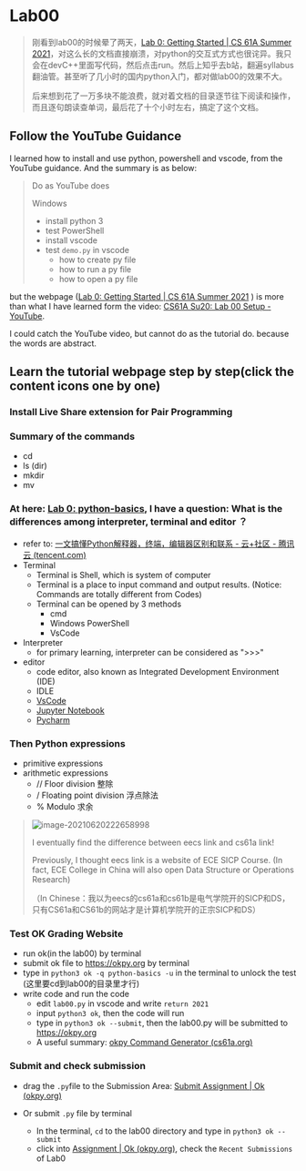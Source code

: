 # Lab00

> 刚看到lab00的时候晕了两天，[Lab 0: Getting Started | CS 61A Summer 2021](https://cs61a.org/lab/lab00/#doing-the-assignment)，对这么长的文档直接崩溃，对python的交互式方式也很诧异。我只会在devC++里面写代码，然后点击run。然后上知乎去b站，翻遍syllabus翻油管。甚至听了几小时的国内python入门，都对做lab00的效果不大。
>
> 后来想到花了一万多块不能浪费，就对着文档的目录逐节往下阅读和操作，而且逐句朗读查单词，最后花了十个小时左右，搞定了这个文档。

##  Follow the YouTube Guidance

I learned how to install and use python, powershell and vscode, from the YouTube guidance. And the summary is as below:

> Do as YouTube does
>
> Windows
>
> - install python 3
> - test PowerShell
> - install vscode
> - test `demo.py` in vscode
>   - how to create py file
>   - how to run a py file
>   - how to open a py file



but the webpage ([Lab 0: Getting Started | CS 61A Summer 2021](https://cs61a.org/lab/lab00/) ) is more than what I have learned form the video: [CS61A Su20: Lab 00 Setup - YouTube](https://www.youtube.com/watch?v=YlothkvwsJo).



I could catch the YouTube video, but cannot do as the tutorial do. because the words are abstract.





##  Learn the tutorial webpage step by step(click the content icons one by one)

 ### Install Live Share extension for Pair Programming
  ### Summary of the commands 

  - cd <directory path>
  - ls (dir)
  - mkdir <directory name>
  - mv <source> <destination>
 ### At here: [Lab 0:  python-basics](https://cs61a.org/lab/lab00/#python-basics), I have a question: What is the differences among interpreter, terminal and editor ？ 

  - refer to: [一文搞懂Python解释器，终端，编辑器区别和联系 - 云+社区 - 腾讯云 (tencent.com)](https://cloud.tencent.com/developer/article/1516833)
  - Terminal
    - Terminal is Shell, which is system of computer
    - Terminal is a place to input command and output results. (Notice: Commands are totally different from Codes)
    - Terminal can be opened by 3 methods
      - cmd
      - Windows PowerShell
      - VsCode
  - Interpreter
    - for primary learning, interpreter can be considered as ">>>"
  - editor
    - code editor, also known as Integrated Development Environment (IDE)
    - IDLE
    - [VsCode](https://code.visualstudio.com/)
    - [Jupyter Notebook](https://jupyter.org/)
    - [Pycharm](https://www.jetbrains.com/pycharm/)
### Then Python expressions

  - primitive expressions
  - arithmetic expressions
    - //	Floor division 整除
    - /     Floating point division 浮点除法
    - %   Modulo 求余



> ![image-20210620222658998](C:\Users\hp\AppData\Roaming\Typora\typora-user-images\image-20210620222658998.png)
>
> I eventually find the difference between eecs link and cs61a link!
>
> Previously, I thought eecs link is a website of ECE SICP Course. (In fact, ECE College in China will also open Data Structure or Operations Research)
>
> （In Chinese：我以为eecs的cs61a和cs61b是电气学院开的SICP和DS，只有CS61a和CS61b的网站才是计算机学院开的正宗SICP和DS）



 ### Test OK Grading Website

  - run ok(in the lab00) by terminal
  - submit ok file to https://okpy.org by terminal
  - type in `python3 ok -q python-basics -u`  in the terminal to unlock the test (这里要cd到lab00的目录里才行)
  - write code and run the code
    - edit `lab00.py` in vscode and write `return 2021`
    - input `python3 ok`, then the code will run
    - type in `python3 ok --submit`, then the lab00.py will be submitted to https://okpy.org
    - A useful summary: [okpy Command Generator (cs61a.org)](https://ok-help.cs61a.org/)

### Submit and check submission

- drag the `.py`file to the Submission Area: [Submit Assignment | Ok (okpy.org)](https://okpy.org/cal/cs61a/su21/lab00/submit)

- Or submit `.py` file by terminal

  - In the terminal, `cd` to the lab00 directory and type in `python3 ok --submit` 
  - click into [Assignment | Ok (okpy.org)](https://okpy.org/cal/cs61a/su21/lab00/), check the `Recent Submissions` of Lab0

  
